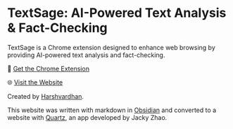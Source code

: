 # TextSage: AI-Powered Text Analysis & Fact-Checking

TextSage is a Chrome extension designed to enhance web browsing by providing AI-powered text analysis and fact-checking.

🔗 [Get the Chrome Extension](https://chromewebstore.google.com/detail/textsage-ai-factchecking/abdikojdjeedacfmhofkpikjdomaceao)

🌐 [Visit the Website](https://textsage.netlify.app/)

Created by [Harshvardhan](https://www.harsh17.in/).

This website was written with markdown in [Obsidian](https://obsidian.md/) and converted to a website with [Quartz](https://github.com/jackyzha0/quartz), an app developed by Jacky Zhao.
